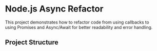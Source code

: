 # Node.js Async Refactor

This project demonstrates how to refactor code from using callbacks to using Promises and Async/Await for better readability and error handling.

## Project Structure

